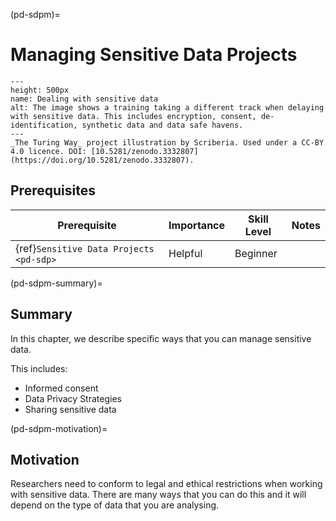 (pd-sdpm)=
# Managing Sensitive Data Projects

```{figure} ../../../figures/sensitive-data.jpg
---
height: 500px
name: Dealing with sensitive data
alt: The image shows a training taking a different track when delaying with sensitive data. This includes encryption, consent, de-identification, synthetic data and data safe havens.
---
_The Turing Way_ project illustration by Scriberia. Used under a CC-BY 4.0 licence. DOI: [10.5281/zenodo.3332807](https://doi.org/10.5281/zenodo.3332807).
```
## Prerequisites

| Prerequisite |  Importance  |  Skill Level | Notes |
| ------------ |------------- | ------|----|
| {ref}`Sensitive Data Projects <pd-sdp>` | Helpful | Beginner |  |

(pd-sdpm-summary)=
## Summary

In this chapter, we describe specific ways that you can manage sensitive data. 

This includes:
* Informed consent
* Data Privacy Strategies
* Sharing sensitive data

(pd-sdpm-motivation)=
## Motivation

Researchers need to conform to legal and ethical restrictions when working with sensitive data.
There are many ways that you can do this and it will depend on the type of data that you are analysing. 
